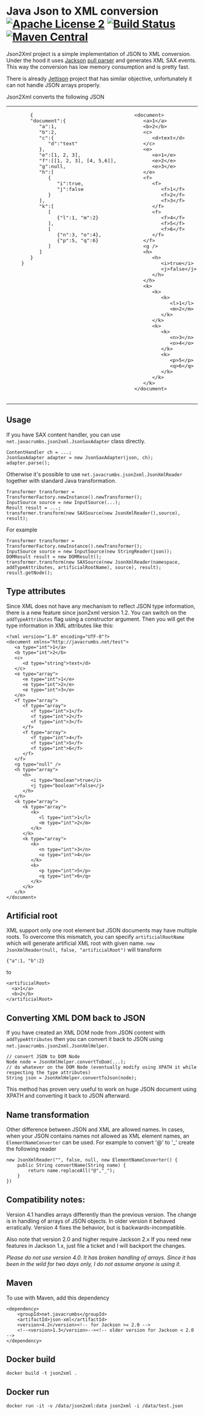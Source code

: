 Java Json to XML conversion [![Apache License 2](https://img.shields.io/badge/license-ASF2-blue.svg)](https://www.apache.org/licenses/LICENSE-2.0.txt) [![Build Status](https://travis-ci.org/lukas-krecan/json2xml.png?branch=master)](https://travis-ci.org/lukas-krecan/json2xml) [![Maven Central](https://maven-badges.herokuapp.com/maven-central/net.javacrumbs/json-xml/badge.svg)](https://maven-badges.herokuapp.com/maven-central/net.javacrumbs/json-xml)
============================

Json2Xml project is a simple implementation of JSON to XML conversion. Under the hood it uses [Jackson](http://jackson.codehaus.org/) [pull parser](http://wiki.fasterxml.com/JacksonInFiveMinutes#Streaming_API_Example) and generates
XML SAX events. This way the conversion has low memory consumption and is pretty fast.

There is already [Jettison](http://jettison.codehaus.org/) project that has similar objective, unfortunately it can not handle JSON arrays properly.

Json2Xml converts the following JSON 

<table>
  <tr>
    <td valign="top">
     <pre>
       {
       "document":{
          "a":1,
          "b":2,
          "c":{
             "d":"text"
          },
          "e":[1, 2, 3],
          "f":[[1, 2, 3], [4, 5,6]],
          "g":null,
          "h":[
             {
                "i":true,
                "j":false
             }
          ],
          "k":[
             [
                {"l":1, "m":2}
             ],
             [
                {"n":3, "o":4},
                {"p":5, "q":6}
             ]
          ]
       }
    }
     </pre>
    </td>
    <td>
     <pre>
    &lt;document&gt;
       &lt;a&gt;1&lt;/a&gt;
       &lt;b&gt;2&lt;/b&gt;
       &lt;c&gt;
          &lt;d&gt;text&lt;/d&gt;
       &lt;/c&gt;
       &lt;e&gt;
          &lt;e&gt;1&lt;/e&gt;
          &lt;e&gt;2&lt;/e&gt;
          &lt;e&gt;3&lt;/e&gt;
       &lt;/e&gt;
       &lt;f&gt;
          &lt;f&gt;
             &lt;f&gt;1&lt;/f&gt;
             &lt;f&gt;2&lt;/f&gt;
             &lt;f&gt;3&lt;/f&gt;
          &lt;/f&gt;
          &lt;f&gt;
             &lt;f&gt;4&lt;/f&gt;
             &lt;f&gt;5&lt;/f&gt;
             &lt;f&gt;6&lt;/f&gt;
          &lt;/f&gt;
       &lt;/f&gt;
       &lt;g /&gt;
       &lt;h&gt;
          &lt;h&gt;
             &lt;i&gt;true&lt;/i&gt;
             &lt;j&gt;false&lt;/j&gt;
          &lt;/h&gt;
       &lt;/h&gt;
       &lt;k&gt;
          &lt;k&gt;
             &lt;k&gt;
                &lt;l&gt;1&lt;/l&gt;
                &lt;m&gt;2&lt;/m&gt;
             &lt;/k&gt;
          &lt;/k&gt;
          &lt;k&gt;
             &lt;k&gt;
                &lt;n&gt;3&lt;/n&gt;
                &lt;o&gt;4&lt;/o&gt;
             &lt;/k&gt;
             &lt;k&gt;
                &lt;p&gt;5&lt;/p&gt;
                &lt;q&gt;6&lt;/q&gt;
             &lt;/k&gt;
          &lt;/k&gt;
       &lt;/k&gt;
    &lt;/document&gt;
     </pre>
    </td>
  </tr>
</table>



Usage
-------------

If you have SAX content handler, you can use `net.javacrumbs.json2xml.JsonSaxAdapter` class directly.

	ContentHandler ch = ...;
	JsonSaxAdapter adapter = new JsonSaxAdapter(json, ch);
	adapter.parse();

Otherwise it's possible to use `net.javacrumbs.json2xml.JsonXmlReader` together with standard Java transformation.

	Transformer transformer = TransformerFactory.newInstance().newTransformer();
	InputSource source = new InputSource(...);
	Result result = ...;
	transformer.transform(new SAXSource(new JsonXmlReader(),source), result);

For example

    Transformer transformer = TransformerFactory.newInstance().newTransformer();
    InputSource source = new InputSource(new StringReader(json));
    DOMResult result = new DOMResult();
    transformer.transform(new SAXSource(new JsonXmlReader(namespace, addTypeAttributes, artificialRootName), source), result);
    result.getNode();

Type attributes
---------------
Since XML does not have any mechanism to reflect JSON type information, there is a new feature since json2xml version 1.2. You can switch on the `addTypeAttributes` flag using a 
constructor argument. Then you will get the type information in XML attributes like this:

	<?xml version="1.0" encoding="UTF-8"?>
	<document xmlns="http://javacrumbs.net/test">
	   <a type="int">1</a>
	   <b type="int">2</b>
	   <c>
	      <d type="string">text</d>
	   </c>
	   <e type="array">
	      <e type="int">1</e>
	      <e type="int">2</e>
	      <e type="int">3</e>
	   </e>
	   <f type="array">
	      <f type="array">
	         <f type="int">1</f>
	         <f type="int">2</f>
	         <f type="int">3</f>
	      </f>
	      <f type="array">
	         <f type="int">4</f>
	         <f type="int">5</f>
	         <f type="int">6</f>
	      </f>
	   </f>
	   <g type="null" />
	   <h type="array">
	      <h>
	         <i type="boolean">true</i>
	         <j type="boolean">false</j>
	      </h>
	   </h>
	   <k type="array">
	      <k type="array">
	         <k>
	            <l type="int">1</l>
	            <m type="int">2</m>
	         </k>
	      </k>
	      <k type="array">
	         <k>
	            <n type="int">3</n>
	            <o type="int">4</o>
	         </k>
	         <k>
	            <p type="int">5</p>
	            <q type="int">6</q>
	         </k>
	      </k>
	   </k>
	</document>

Artificial root
---------------
XML support only one root element but JSON documents may have multiple roots. To overcome this mismatch,
you can specify `artificialRootName` which will generate artificial XML root with given name.
`new JsonXmlReader(null, false, "artificialRoot")` will transform

    {"a":1, "b":2}

to
    
    <artificialRoot>
      <a>1</a>
      <b>2</b>
    </artificialRoot>

Converting XML DOM back to JSON
---------------
If you have created an XML DOM node from JSON content with `addTypeAttributes` then you can convert it back to JSON using `net.javacrumbs.json2xml.JsonXmlHelper`.

	// convert JSON to DOM Node
	Node node = JsonXmlHelper.convertToDom(...);
	// do whatever on the DOM Node (eventually modify using XPATH it while respecting the type attributes)
	String json = JsonXmlHelper.convertToJson(node);

This method has proven very useful to work on huge JSON document using XPATH and converting it back to JSON afterward.

Name transformation
-------------------
Other difference between JSON and XML are allowed names. In cases, when your JSON contains names not allowed as XML element names,
an `ElementNameConverter` can be used. For example to convert '@' to '_' create the following reader

    new JsonXmlReader("", false, null, new ElementNameConverter() {
        public String convertName(String name) {
            return name.replaceAll("@","_");
        }
    })

Compatibility notes:
--------------------
Version 4.1 handles arrays differently than the previous version. The change is in handling of arrays of JSON objects.
In older version it behaved erratically. Version 4 fixes the behavior, but is backwards-incompatible.

Also note that version 2.0 and higher require Jackson 2.x If you need new features in Jackson 1.x, just file a ticket and
I will backport the changes.

*Please do not use version 4.0. It has broken handling of arrays. Since it has been in the wild for two days only, I do not assume
 anyone is using it.*

Maven
-----
To use with Maven, add this dependency

	<dependency>
		<groupId>net.javacrumbs</groupId>
		<artifactId>json-xml</artifactId>
		<version>4.2</version><!-- for Jackson >= 2.0 -->
		<!--<version>1.3</version>--><!-- older version for Jackson < 2.0 -->
	</dependency>



## Docker build

```shell
docker build -t json2xml .
```

## Docker run

```shell
docker run -it -v /data/json2xml:data json2xml -i /data/test.json 
```




​	
